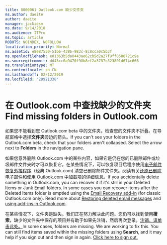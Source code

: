 ```yaml
---
title: 8000061 Outlook.com 缺少文件夹
ms.author: daeite
author: daeite
manager: jackiesm
ms.date: 9/14/2018
ms.audience: ITPro
ms.topic: article
ROBOTS: NOINDEX, NOFOLLOW
localization_priority: Normal
ms.assetid: e8e87530-51b6-4386-983c-8c8cca0c5b3f
ms.openlocfilehash: e01363b5da0443ae62cb5d2a27f9ff8508721c9e
ms.sourcegitcommit: dd43cc0a9470f98b8ef2a3787c823801d674c666
ms.translationtype: MT
ms.contentlocale: zh-CN
ms.lasthandoff: 02/12/2019
ms.locfileid: "29921338"
---
```

# <a name="find-missing-folders-in-outlookcom"></a><span data-ttu-id="469db-102">在 Outlook.com 中查找缺少的文件夹</span><span class="sxs-lookup"><span data-stu-id="469db-102">Find missing folders in Outlook.com</span></span>

<span data-ttu-id="469db-p101">如果您不能看到您 Outlook.com beta 中的文件夹，检查您的文件夹不折叠。在导航窗格中选择**文件夹**旁边的箭头。</span><span class="sxs-lookup"><span data-stu-id="469db-p101">If you can't see your folders in the Outlook.com beta, check that your folders aren't collapsed. Select the arrow next to **Folders** in the navigation pane.</span></span> 
  
<span data-ttu-id="469db-p102">如果您意外删除 Outlook.com 中的某些内容，如果它是仍在您的已删除邮件或垃圾邮件文件夹时才可以恢复它。在某些情况下，可以恢复项目后程序使用[电子邮件恢复外接程序](https://appsource.microsoft.com/product/office/WA104380447)（经典 Outlook.com) 清空已删除邮件文件夹。阅读有关[还原已删除电子邮件](https://support.office.com/article/cf06ab1b-ae0b-418c-a4d9-4e895f83ed50)和[使用 Outlook.com 中加载项](https://support.office.com/article/a5672109-e4f3-4119-abea-72323e9653cf)的详细信息。</span><span class="sxs-lookup"><span data-stu-id="469db-p102">If you accidentally delete something in Outlook.com, you can recover it if it's still in your Deleted Items or Junk Email folders. In some cases you can recover items after the Deleted Items folder is emptied using the [Email Recovery add-in](https://appsource.microsoft.com/product/office/WA104380447) (for classic Outlook.com only). Read more about [Restoring deleted email messages](https://support.office.com/article/cf06ab1b-ae0b-418c-a4d9-4e895f83ed50) and [using add-ins in Outlook.com](https://support.office.com/article/a5672109-e4f3-4119-abea-72323e9653cf).</span></span>
  
<span data-ttu-id="469db-p103">在某些情况下，文件夹是缺失。我们正在努力解决此问题。您仍可以找到使用**搜索**，缺少的文件夹中保存的项目并有助于如果先注销，然后再次登录。[注销，请单击此处。](https://login.live.com/logout.srf)</span><span class="sxs-lookup"><span data-stu-id="469db-p103">In some cases, folders are missing. We are working to fix this. You can still find items saved within the missing folders using **Search**, and it may help if you sign out and then sign in again. [Click here to sign out.](https://login.live.com/logout.srf)</span></span>
  

